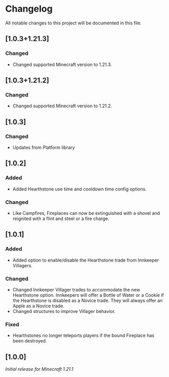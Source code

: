 # Changelog

All notable changes to this project will be documented in this file.

## [1.0.3+1.21.3]

### Changed

- Changed supported Minecraft version to 1.21.3.

## [1.0.3+1.21.2]

### Changed

- Changed supported Minecraft version to 1.21.2.

## [1.0.3]

### Changed

- Updates from Platform library

## [1.0.2]

### Added

- Added Hearthstone use time and cooldown time config options.

### Changed

- Like Campfires, Fireplaces can now be extinguished with a shovel and reignited with a flint and steel or a fire charge.

## [1.0.1]

### Added

- Added option to enable/disable the Hearthstone trade from Innkeeper Villagers.

### Changed

- Changed Innkeeper Villager trades to accommodate the new Hearthstone option. 
Innkeepers will offer a Bottle of Water or a Cookie if the Hearthstone is disabled as a Novice trade. 
They will always offer an Apple as a Novice trade.
- Changed structures to improve Villager behavior.

### Fixed

- Hearthstones no longer teleports players if the bound Fireplace has been destroyed.

## [1.0.0]

_Initial release for Minecraft 1.21.1_